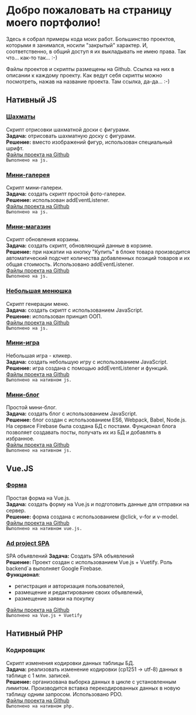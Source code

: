 # Добро пожаловать на страницу моего портфолио!  

Здесь я собрал примеры кода моих работ. Большинство проектов, которыми я занимался, носили "закрытый" характер. И, соответственно, в общий доступ я их выкладывать не имею права. Так что... как-то так... :-)  

Файлы проектов и скрипты размещены на Github. Ссылка на них в описании к каждому проекту. Как ведут себя скрипты можно посмотреть, нажав на название проекта. Там ссылка, да-да... :-)

## Нативный JS

### [Шахматы](https://xiolog.github.io/portfolio/js/chess)

Скрипт отрисовки шахматной доски с фигурами.  
**Задача:** отрисовать шахматную доску с фигурами.  
**Решение:** вместо изображений фигур, использован специальный шрифт.  
[Файлы проекта на Github](https://github.com/XIOLog/portfolio/tree/master/js/chess)  
`Выполнено на js.`

### [Мини-галерея](https://xiolog.github.io/portfolio/js/mini-gallery)

Скрипт мини-галереи.  
**Задача:** создать скрипт простой фото-галереи.  
**Решение:** использован addEventListener.  
[Файлы проекта на Github](https://github.com/XIOLog/portfolio/tree/master/js/mini-gallery)  
`Выполнено на js.`

### [Мини-магазин](https://xiolog.github.io/portfolio/js/mini-market)

Скрипт обновления корзины.  
**Задача:** создать скрипт, обновляющий данные в корзине.  
**Решение:** при нажатии на кнопку "Купить" в блоке товара производится автоматический подсчет количества добавленных позиций товаров и их общая стоимость. Использовано addEventListener.  
[Файлы проекта на Github](https://github.com/XIOLog/portfolio/tree/master/js/mini-market)  
`Выполнено на js.`

### [Небольшая менюшка](https://xiolog.github.io/portfolio/js/menu)

Скрипт генерации меню.  
**Задача:** создать скрипт с использованием JavaScript.  
**Решение:** использован принцип ООП.  
[Файлы проекта на Github](https://github.com/XIOLog/portfolio/tree/master/js/menu)  
`Выполнено на js.`

### [Мини-игра](https://xiolog.github.io/portfolio/js/mini-game)

Небольшая игра - кликер.  
**Задача:** создать небольшую игру с использованием JavaScript.  
**Решение:** игра создана с помощью addEventListener и функций.  
[Файлы проекта на Github](https://github.com/XIOLog/portfolio/tree/master/js/mini-game)  
`Выполнено на нативном js.`

### [Мини-блог](https://mini-blog-js.firebaseapp.com/)

Простой мини-блог.  
**Задача:** создать блог с использованием JavaScript.  
**Решение:** блог создан с использованием ES6, Webpack, Babel, Node.js. На сервисе Firebase была создана БД с постами. Фунционал блога позволяет создавать посты, получать их из БД и добавлять в избранное.  
[Файлы проекта на Github](https://github.com/XIOLog/portfolio/tree/master/js/mini-blog)  
`Выполнено на нативном js.`

## Vue.JS

### [Форма](https://xiolog.github.io/portfolio/vue/vue-form)

Простая форма на Vue.js.  
**Задача:** создать форму на Vue.js и подготовить данные для отправки на сервер.  
**Решение:** форма создана с использованием @click, v-for и v-model.  
[Файлы проекта на Github](https://github.com/XIOLog/portfolio/tree/master/vue/vue-form)  
`Выполнено на нативном vue.js.`

### [Ad project SPA](https://ad-proj-app.web.app/)

SPA объявлений 
**Задача:** Создать SPA объявлений  
**Решение:** Проект создан с использованием Vue.js + Vuetify. Роль backend\`а выполняет Google Firebase.  
**Функционал**:
- регистрация и авторизация пользователей,
- размещение и редактирование своих объявлений,
- размещение заявки на покупку  

[Файлы проекта на Github](https://github.com/XIOLog/portfolio/tree/master/vue/ad-project)  
`Выполнено на Vue.js + Vuetify`


## Нативный PHP

### Кодировщик

Скрипт изменения кодировки данных таблицы БД.  
**Задача:** реализовать изменение кодировки (cp1251 -> utf-8) данных в таблице с 1 млн. записей.  
**Решение:** организована выборка данных в цикле с установленным лимитом. Производится вставка перекодированных данных в новую таблицу одним запросом. Использовано PDO.  
[Файлы проекта на Github](https://github.com/XIOLog/portfolio/tree/master/php/encoding)  
`Выполнено на нативном php.`